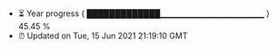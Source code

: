 - ⏳ Year progress { █████████████▁▁▁▁▁▁▁▁▁▁▁▁▁▁▁▁▁ } 45.45 %
- ⏰ Updated on Tue, 15 Jun 2021 21:19:10 GMT

